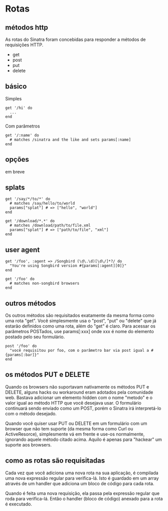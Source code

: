 Rotas
======

métodos http
------------
As rotas do Sinatra foram concebidas para responder a métodos de requisições HTTP.

* get
* post
* put
* delete



básico
-----
Simples

	get '/hi' do
	  ...
	end

Com parâmetros

	get '/:name' do
	  # matches /sinatra and the like and sets params[:name]
	end

opções
-------
em breve


splats
------
	get '/say/*/to/*' do
	  # matches /say/hello/to/world
	  params["splat"] # => ["hello", "world"]
	end

	get '/download/*.*' do
	  # matches /download/path/to/file.xml
	  params["splat"] # => ["path/to/file", "xml"]
	end


user agent
----------
	get '/foo', :agent => /Songbird (\d\.\d)[\d\/]*?/ do
	  "You're using Songbird version #{params[:agent][0]}"
	end

	get '/foo' do
	  # matches non-songbird browsers
	end

outros métodos
-------------
Os outros métodos são requisitados exatamente da mesma forma como uma rota "get". Você simplesmente usa o "post", "put" ou "delete" que já estarão definidos como uma rota, além do "get" é claro. Para acessar os parâmetros POSTados, use params\[:xxx\] onde xxx é nome do elemento postado pelo seu formulário.

    post '/foo' do
      "você requisitou por foo, com o parâmetro bar via post igual a #{params[:bar]}"
    end


os métodos PUT e DELETE
--------------------------
Quando os browsers não suportavam nativamente os métodos PUT e DELETE, alguns hacks ou workaround eram adotados pela comunidade web. Bastava adicionar um elemento hidden com o nome "metodo" e o valor igual ao método HTTP que você desejava usar. O formulário continuará sendo enviado como um POST, porém o Sinatra irá interpretá-lo com o método desejado.

Quando você quiser usar PUT ou DELETE em um formulário com um browser que não tem suporte (da mesma forma como Curl ou ActiveResorce), simplesmente vá em frente e use-os normalmente, ignorando aquele método citado acima. Aquilo é apenas para "hackear" um suporte aos browsers.


como as rotas são requisitadas
------------------------
Cada vez que você adiciona uma nova rota na sua aplicação, é compilada uma nova expressão regular para verifica-lá. Isto é guardado em um array através de um handler que adiciona um bloco de código para cada rota.

Quando é feita uma nova requisição, ela passa pela expressão regular que roda para verifica-lá. Então o handler (bloco de código) anexado para a rota é executado.
